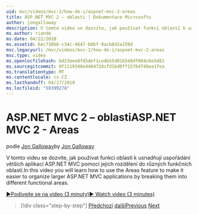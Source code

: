 ```yaml
---
uid: mvc/videos/mvc-2/how-do-i/aspnet-mvc-2-areas
title: ASP.NET MVC 2 – oblasti | Dokumentace Microsoftu
author: jongalloway
description: V tomto videu se dozvíte, jak používat funkci oblastí k usnadňují uspořádání větších aplikací ASP.NET MVC pomocí jejich rozdělení do různých funct...
ms.author: riande
ms.date: 04/22/2010
ms.assetid: 6ec738b6-c34c-4647-b8bf-9acb8d2a259d
msc.legacyurl: /mvc/videos/mvc-2/how-do-i/aspnet-mvc-2-areas
msc.type: video
ms.openlocfilehash: bd23eee8fd5def1ce4b55d01b548df004c6e5d81
ms.sourcegitcommit: 0f1119340e4464720cfd16d0ff15764746ea1fea
ms.translationtype: MT
ms.contentlocale: cs-CZ
ms.lasthandoff: 04/17/2019
ms.locfileid: "59399278"
---
```

# <a name="aspnet-mvc-2---areas"></a><span data-ttu-id="13f25-103">ASP.NET MVC 2 – oblasti</span><span class="sxs-lookup"><span data-stu-id="13f25-103">ASP.NET MVC 2 - Areas</span></span>

<span data-ttu-id="13f25-104">podle [Jon Galloway](https://github.com/jongalloway)</span><span class="sxs-lookup"><span data-stu-id="13f25-104">by [Jon Galloway](https://github.com/jongalloway)</span></span>

<span data-ttu-id="13f25-105">V tomto videu se dozvíte, jak používat funkci oblastí k usnadňují uspořádání větších aplikací ASP.NET MVC pomocí jejich rozdělení do různých funkčních oblastí.</span><span class="sxs-lookup"><span data-stu-id="13f25-105">In this video you will learn how to use the Areas feature to make it easier to organize larger ASP.NET MVC applications by breaking them into different functional areas.</span></span>

[<span data-ttu-id="13f25-106">&#9654;Podívejte se na video (3 minuty)</span><span class="sxs-lookup"><span data-stu-id="13f25-106">&#9654; Watch video (3 minutes)</span></span>](https://channel9.msdn.com/Blogs/ASP-NET-Site-Videos/aspnet-mvc-2-areas)

> [!div class="step-by-step"]
> <span data-ttu-id="13f25-107">[Předchozí](mvc2-template-customization.md)
> [další](aspnet-mvc-2-render-action.md)</span><span class="sxs-lookup"><span data-stu-id="13f25-107">[Previous](mvc2-template-customization.md)
[Next](aspnet-mvc-2-render-action.md)</span></span>
